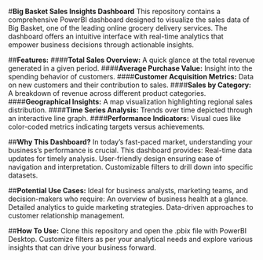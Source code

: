 #**Big Basket Sales Insights Dashboard**
This repository contains a comprehensive PowerBI dashboard designed to visualize the sales data of Big Basket, one of the leading online grocery delivery services. The dashboard offers an intuitive interface with real-time analytics that empower business decisions through actionable insights.

##**Features:**
####**Total Sales Overview:** A quick glance at the total revenue generated in a given period.
####**Average Purchase Value:** Insight into the spending behavior of customers.
####**Customer Acquisition Metrics:** Data on new customers and their contribution to sales.
####**Sales by Category:** A breakdown of revenue across different product categories.
####**Geographical Insights:** A map visualization highlighting regional sales distribution.
####**Time Series Analysis:** Trends over time depicted through an interactive line graph.
####**Performance Indicators:** Visual cues like color-coded metrics indicating targets versus achievements.

##**Why This Dashboard?**
In today’s fast-paced market, understanding your business’s performance is crucial. This dashboard provides:
Real-time data updates for timely analysis.
User-friendly design ensuring ease of navigation and interpretation.
Customizable filters to drill down into specific datasets.

##**Potential Use Cases:**
Ideal for business analysts, marketing teams, and decision-makers who require:
An overview of business health at a glance.
Detailed analytics to guide marketing strategies.
Data-driven approaches to customer relationship management.

##**How To Use:**
Clone this repository and open the .pbix file with PowerBI Desktop. Customize filters as per your analytical needs and explore various insights that can drive your business forward.
